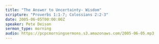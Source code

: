```yaml
---
title: "The Answer to Uncertainty- Wisdom"
scripture: "Proverbs 1:1-7; Colossians 2:2-3"
date: 2005-06-05T00:00:00Z
speaker: Pete Deison
sermon_type: morning
audio: https://pcpcmorningsermons.s3.amazonaws.com/2005-06-05.mp3 
---
```



